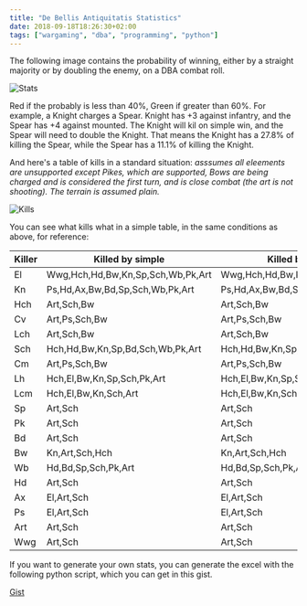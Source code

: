 ```yaml
---
title: "De Bellis Antiquitatis Statistics"
date: 2018-09-18T18:26:30+02:00
tags: ["wargaming", "dba", "programming", "python"]
---
```


The following image contains the probability of winning, either by a straight majority or by doubling the enemy, on a DBA combat roll.

![Stats](https://cloud.ajimenez.es/index.php/s/BiRHAEeTXJfRr9T/preview)

Red if the probably is less than 40%, Green if greater than 60%. For example, a Knight charges a Spear. Knight has +3 against infantry, and the Spear has +4 against mounted. The Knight will kil on simple win, and the Spear will need to double the Knight. That means the Knight has a 27.8% of killing the Spear, while the Spear has a 11.1% of killing the Knight.

And here's a table of kills in a standard situation: *asssumes all eleements are unsupported except Pikes, which are supported, Bows are being charged and is considered the first turn, and is close combat (the art is not shooting). The terrain is assumed plain.*

![Kills](https://cloud.ajimenez.es/index.php/s/3XongxsaECziPJK/preview)

You can see what kills what in a simple table, in the same conditions as above, for reference:

Killer | Killed by simple                  | Killed by double
-------|-----------------------------------|-----------------------
El     | Wwg,Hch,Hd,Bw,Kn,Sp,Sch,Wb,Pk,Art | Wwg,Hch,Hd,Bw,Kn,Sp,Sch,Wb,Pk,Art
Kn     | Ps,Hd,Ax,Bw,Bd,Sp,Sch,Wb,Pk,Art   | Ps,Hd,Ax,Bw,Bd,Sp,Sch,Wb,Pk,Art
Hch    | Art,Sch,Bw                        | Art,Sch,Bw
Cv     | Art,Ps,Sch,Bw                     | Art,Ps,Sch,Bw
Lch    | Art,Sch,Bw                        | Art,Sch,Bw
Sch    | Hch,Hd,Bw,Kn,Sp,Bd,Sch,Wb,Pk,Art  | Hch,Hd,Bw,Kn,Sp,Bd,Sch,Wb,Pk,Art
Cm     | Art,Ps,Sch,Bw                     | Art,Ps,Sch,Bw
Lh     | Hch,El,Bw,Kn,Sp,Sch,Pk,Art        | Hch,El,Bw,Kn,Sp,Sch,Pk,Art
Lcm    | Hch,El,Bw,Kn,Sch,Art              | Hch,El,Bw,Kn,Sch,Art
Sp     | Art,Sch                           | Art,Sch
Pk     | Art,Sch                           | Art,Sch
Bd     | Art,Sch                           | Art,Sch
Bw     | Kn,Art,Sch,Hch                    | Kn,Art,Sch,Hch
Wb     | Hd,Bd,Sp,Sch,Pk,Art               | Hd,Bd,Sp,Sch,Pk,Art
Hd     | Art,Sch                           | Art,Sch
Ax     | El,Art,Sch                        | El,Art,Sch
Ps     | El,Art,Sch                        | El,Art,Sch
Art    | Art,Sch                           | Art,Sch
Wwg    | Art,Sch                           | Art,Sch

If you want to generate your own stats, you can generate the excel with the
following python script, which you can get in this gist.

[Gist](https://gist.github.com/leberechtreinhold/5bdb6c345eb8842b5ffc6f8b58cecd73)
